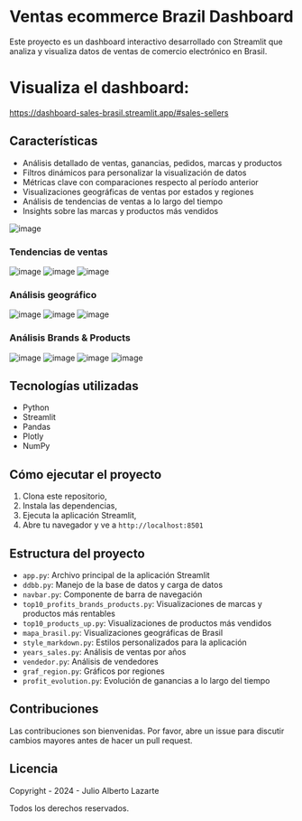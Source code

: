 # Ventas ecommerce Brazil Dashboard
Este proyecto es un dashboard interactivo desarrollado con Streamlit que analiza y visualiza datos de ventas de comercio electrónico en Brasil.

# Visualiza el dashboard:
https://dashboard-sales-brasil.streamlit.app/#sales-sellers

## Características

- Análisis detallado de ventas, ganancias, pedidos, marcas y productos
- Filtros dinámicos para personalizar la visualización de datos
- Métricas clave con comparaciones respecto al período anterior
- Visualizaciones geográficas de ventas por estados y regiones
- Análisis de tendencias de ventas a lo largo del tiempo
- Insights sobre las marcas y productos más vendidos

![image](https://github.com/user-attachments/assets/563e11f7-8f3c-49f4-8840-e76ee1c6cd7e)

### Tendencias de ventas
![image](https://github.com/user-attachments/assets/a86899a9-0789-4ede-bf6f-34fb30ab90ba)
![image](https://github.com/user-attachments/assets/9275fae1-be68-4392-aa9a-ce89152093d7)
![image](https://github.com/user-attachments/assets/d85d51e8-fc83-4444-8207-93fbd32fef69)

### Análisis geográfico
![image](https://github.com/user-attachments/assets/4f2ea2c5-0226-4154-ad15-cdcb773a9641)
![image](https://github.com/user-attachments/assets/b2dde79d-07cb-427b-81c7-87f0b46e0243)
![image](https://github.com/user-attachments/assets/aa283b0a-5e0c-4f8b-85d0-a0adad3ba26d)

### Análisis Brands & Products
![image](https://github.com/user-attachments/assets/772b16ae-b8b3-46a0-8418-fec0304365e0)
![image](https://github.com/user-attachments/assets/fc61ff1f-32f2-445d-8cec-3c536687d972)
![image](https://github.com/user-attachments/assets/3df48b82-c3d1-446e-9d01-9f8dd556889d)
![image](https://github.com/user-attachments/assets/df861ffb-bcc0-400b-b18b-e80e2ba51e4f)

## Tecnologías utilizadas

- Python
- Streamlit
- Pandas
- Plotly
- NumPy

## Cómo ejecutar el proyecto

1. Clona este repositorio,
2. Instala las dependencias,
3. Ejecuta la aplicación Streamlit,
4. Abre tu navegador y ve a `http://localhost:8501`

## Estructura del proyecto

- `app.py`: Archivo principal de la aplicación Streamlit
- `ddbb.py`: Manejo de la base de datos y carga de datos
- `navbar.py`: Componente de barra de navegación
- `top10_profits_brands_products.py`: Visualizaciones de marcas y productos más rentables
- `top10_products_up.py`: Visualizaciones de productos más vendidos
- `mapa_brasil.py`: Visualizaciones geográficas de Brasil
- `style_markdown.py`: Estilos personalizados para la aplicación
- `years_sales.py`: Análisis de ventas por años
- `vendedor.py`: Análisis de vendedores
- `graf_region.py`: Gráficos por regiones
- `profit_evolution.py`: Evolución de ganancias a lo largo del tiempo

## Contribuciones

Las contribuciones son bienvenidas. Por favor, abre un issue para discutir cambios mayores antes de hacer un pull request.

## Licencia

Copyright - 2024 - Julio Alberto Lazarte

Todos los derechos reservados.
